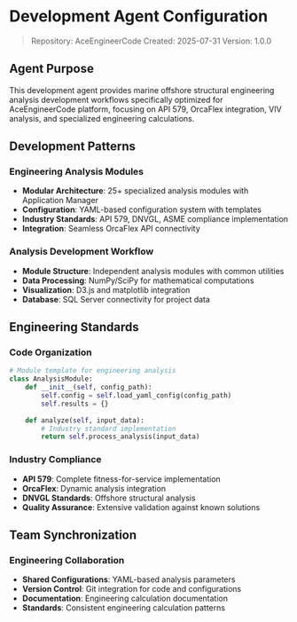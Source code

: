 # Development Agent Configuration

> Repository: AceEngineerCode
> Created: 2025-07-31
> Version: 1.0.0

## Agent Purpose

This development agent provides marine offshore structural engineering analysis development workflows specifically optimized for AceEngineerCode platform, focusing on API 579, OrcaFlex integration, VIV analysis, and specialized engineering calculations.

## Development Patterns

### Engineering Analysis Modules
- **Modular Architecture**: 25+ specialized analysis modules with Application Manager
- **Configuration**: YAML-based configuration system with templates
- **Industry Standards**: API 579, DNVGL, ASME compliance implementation
- **Integration**: Seamless OrcaFlex API connectivity

### Analysis Development Workflow
- **Module Structure**: Independent analysis modules with common utilities
- **Data Processing**: NumPy/SciPy for mathematical computations
- **Visualization**: D3.js and matplotlib integration
- **Database**: SQL Server connectivity for project data

## Engineering Standards

### Code Organization
```python
# Module template for engineering analysis
class AnalysisModule:
    def __init__(self, config_path):
        self.config = self.load_yaml_config(config_path)
        self.results = {}
    
    def analyze(self, input_data):
        # Industry standard implementation
        return self.process_analysis(input_data)
```

### Industry Compliance
- **API 579**: Complete fitness-for-service implementation
- **OrcaFlex**: Dynamic analysis integration
- **DNVGL Standards**: Offshore structural analysis
- **Quality Assurance**: Extensive validation against known solutions

## Team Synchronization

### Engineering Collaboration
- **Shared Configurations**: YAML-based analysis parameters
- **Version Control**: Git integration for code and configurations
- **Documentation**: Engineering calculation documentation
- **Standards**: Consistent engineering calculation patterns